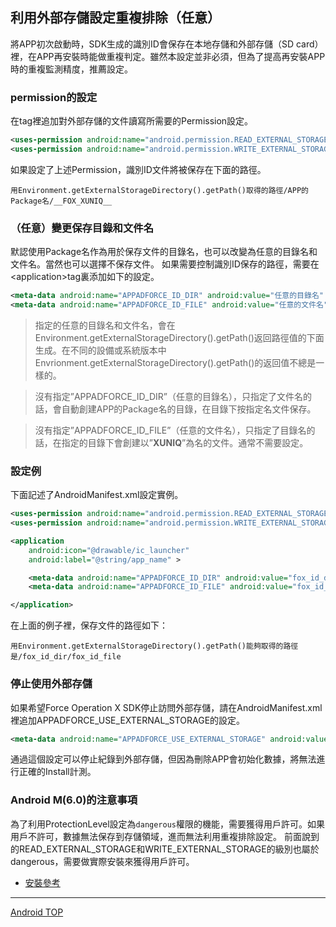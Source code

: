 ## 利用外部存儲設定重複排除（任意）

將APP初次啟動時，SDK生成的識別ID會保存在本地存儲和外部存儲（SD card）裡，在APP再安裝時能做重複判定。雖然本設定並非必須，但為了提高再安裝APP時的重複監測精度，推薦設定。

### permission的設定

在<manifest>tag裡追加對外部存儲的文件讀寫所需要的Permission設定。

```xml
<uses-permission android:name="android.permission.READ_EXTERNAL_STORAGE" />
<uses-permission android:name="android.permission.WRITE_EXTERNAL_STORAGE" />
```

如果設定了上述Permission，識別ID文件將被保存在下面的路徑。

```
用Environment.getExternalStorageDirectory().getPath()取得的路徑/APP的Package名/__FOX_XUNIQ__
```

### （任意）變更保存目錄和文件名

默認使用Package名作為用於保存文件的目錄名，也可以改變為任意的目錄名和文件名。當然也可以選擇不保存文件。
如果需要控制識別ID保存的路徑，需要在&lt;application&gt;tag裏添加如下的設定。


```xml
<meta-data android:name="APPADFORCE_ID_DIR" android:value="任意的目錄名" />
<meta-data android:name="APPADFORCE_ID_FILE" android:value="任意的文件名" />
```

> 指定的任意的目錄名和文件名，會在Environment.getExternalStorageDirectory().getPath()返回路徑值的下面生成。在不同的設備或系統版本中Envrionment.getExternalStorageDirectory().getPath()的返回值不總是一樣的。<br>

> 沒有指定”APPADFORCE_ID_DIR”（任意的目錄名），只指定了文件名的話，會自動創建APP的Package名的目錄，在目錄下按指定名文件保存。<br>

> 沒有指定”APPADFORCE_ID_FILE”（任意的文件名），只指定了目錄名的話，在指定的目錄下會創建以”__XUNIQ__”為名的文件。通常不需要設定。


### 設定例

下面記述了AndroidManifest.xml設定實例。

```xml
<uses-permission android:name="android.permission.READ_EXTERNAL_STORAGE" />
<uses-permission android:name="android.permission.WRITE_EXTERNAL_STORAGE" />

<application
	android:icon="@drawable/ic_launcher"
	android:label="@string/app_name" >

	<meta-data android:name="APPADFORCE_ID_DIR" android:value="fox_id_dir" />
	<meta-data android:name="APPADFORCE_ID_FILE" android:value="fox_id_file" />

</application>

```

在上面的例子裡，保存文件的路徑如下：

```
用Environment.getExternalStorageDirectory().getPath()能夠取得的路徑是/fox_id_dir/fox_id_file
```

### 停止使用外部存儲

如果希望Force Operation X SDK停止訪問外部存儲，請在AndroidManifest.xml裡追加APPADFORCE_USE_EXTERNAL_STORAGE的設定。

```xml
<meta-data android:name="APPADFORCE_USE_EXTERNAL_STORAGE" android:value="0" />
```

通過這個設定可以停止紀錄到外部存儲，但因為刪除APP會初始化數據，將無法進行正確的Install計測。


### Android M(6.0)的注意事項

為了利用ProtectionLevel設定為`dangerous`權限的機能，需要獲得用戶許可。如果用戶不許可，數據無法保存到存儲領域，進而無法利用重複排除設定。
前面說到的READ_EXTERNAL_STORAGE和WRITE_EXTERNAL_STORAGE的級別也屬於dangerous，需要做實際安裝來獲得用戶許可。


* [安裝參考](https://developer.android.com/training/permissions/requesting.html#perm-request)


---
[Android TOP](../README.md)
